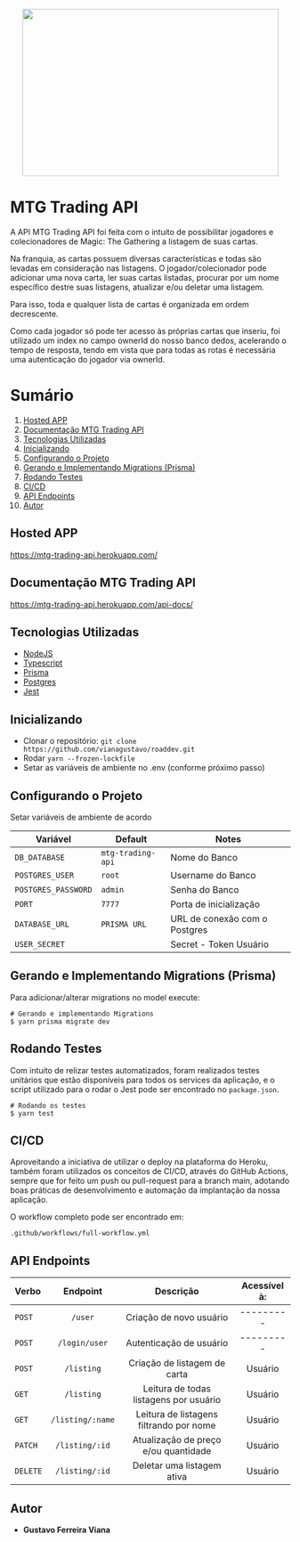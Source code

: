 <p align="center">
  <img width="460" height="300" src="https://1000logos.net/wp-content/uploads/2020/11/Magic-The-Gathering-Logo-500x313.png">
</p>


# MTG Trading API

A API MTG Trading API foi feita com o intuito de possibilitar jogadores e colecionadores de Magic: The Gathering a listagem de suas cartas.

Na franquia, as cartas possuem diversas características e todas são levadas em consideração nas listagens. O jogador/colecionador pode adicionar uma nova carta, ler suas cartas listadas, procurar por um nome específico destre suas listagens, atualizar e/ou deletar uma listagem.

Para isso, toda e qualquer lista de cartas é organizada em ordem decrescente. 

Como cada jogador só pode ter acesso às próprias cartas que inseriu, foi utilizado um index no campo ownerId do nosso banco dedos, acelerando o tempo de resposta, tendo em vista que para todas as rotas é necessária uma autenticação do jogador via ownerId.


# Sumário
1. <a href="#Hosted-APP">Hosted APP</a>
2. <a href="#Documentação-MTG-Trading-API">Documentação MTG Trading API</a>
3. <a href="#Tecnologias-Utilizadas">Tecnologias Utilizadas</a>
4. <a href="#Inicializando">Inicializando</a>
5. <a href="#Configurando-o-Projeto">Configurando o Projeto</a>
6. <a href="#Gerando-e-Implementando-Migrations-(Prisma)">Gerando e Implementando Migrations (Prisma)</a>
7. <a href="#Rodando-Testes">Rodando Testes</a>
8. <a href="#CI/CD">CI/CD</a>
9. <a href="#API-Endpoints">API Endpoints</a>
10. <a href="#Autor">Autor</a>

## Hosted APP

https://mtg-trading-api.herokuapp.com/

## Documentação MTG Trading API

https://mtg-trading-api.herokuapp.com/api-docs/

## Tecnologias Utilizadas

- [NodeJS](https://nodejs.org/)
- [Typescript](https://www.typescriptlang.org/)
- [Prisma](https://typeorm.io/)
- [Postgres](https://www.prisma.io/)
- [Jest](https://jestjs.io/)


## Inicializando

- Clonar o repositório: `git clone https://github.com/vianagustavo/roaddev.git`
- Rodar `yarn --frozen-lockfile`
- Setar as variáveis de ambiente no .env (conforme próximo passo)

## Configurando o Projeto

Setar variáveis de ambiente de acordo

|        Variável      |      Default     |              Notes             |
| -------------------- | ---------------- | ------------------------------ |
|     `DB_DATABASE`    |`mtg-trading-api` |          Nome do Banco         |
|    `POSTGRES_USER`   |      `root`      |        Username do Banco       |
|  `POSTGRES_PASSWORD` |      `admin`     |          Senha do Banco        |
|        `PORT`        |      `7777`      |     Porta de inicialização     |
|     `DATABASE_URL`   |   `PRISMA URL`   |  URL de conexão com o Postgres |
|     `USER_SECRET`    |                  |      Secret - Token Usuário    |


## Gerando e Implementando Migrations (Prisma)

Para adicionar/alterar migrations no model execute:

```
# Gerando e implementando Migrations
$ yarn prisma migrate dev

```

## Rodando Testes

Com intuito de relizar testes automatizados, foram realizados testes unitários que estão disponíveis para todos os services da aplicação, e o script utilizado para o rodar o Jest pode ser encontrado no `package.json`.


```
# Rodando os testes
$ yarn test

```


## CI/CD

Aproveitando a iniciativa de utilizar o deploy na plataforma do Heroku, também foram utilizados os conceitos de CI/CD, através do GitHub Actions, sempre que for feito um push ou pull-request para a branch main, adotando boas práticas de desenvolvimento e automação da implantação da nossa aplicação.

O workflow completo pode ser encontrado em: 

``` .github/workflows/full-workflow.yml ```

## API Endpoints

|  Verbo   |                    Endpoint                     |                 Descrição                  |     Acessível à:      |
| :------- | :---------------------------------------------: | :----------------------------------------: | :-------------------: |
| `POST`   |                     `/user`                     |         Criação de novo usuário            |       ---------       |
| `POST`   |                    `/login/user`                |         Autenticação de usuário            |       ---------       |
| `POST`   |                    `/listing`                   |       Criação de listagem de carta         |        Usuário        |
| `GET`    |                    `/listing`                   |   Leitura de todas listagens por usuário   |        Usuário        |
| `GET`    |                   `/listing/:name`              | Leitura de listagens filtrando por nome    |        Usuário        |
| `PATCH`  |                   `/listing/:id`                |   Atualização de preço e/ou quantidade     |        Usuário        |
| `DELETE` |                   `/listing/:id`                |           Deletar uma listagem ativa       |        Usuário        |


## Autor

- **Gustavo Ferreira Viana**